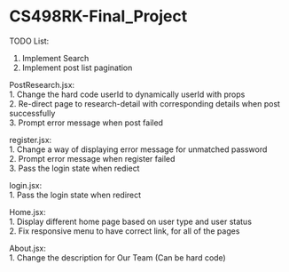 # CS498RK-Final_Project

TODO List:

1. Implement Search
2. Implement post list pagination

PostResearch.jsx:
	<br>1. Change the hard code userId to dynamically userId with props
	<br>2. Re-direct page to research-detail with corresponding details when post successfully
	<br>3. Prompt error message when post failed

register.jsx:
	<br>1. Change a way of displaying error message for unmatched password
	<br>2. Prompt error message when register failed
	<br>3. Pass the login state when rediect

login.jsx:
	<br>1. Pass the login state when redirect

Home.jsx:
	<br>1. Display different home page based on user type and user status
	<br>2. Fix responsive menu to have correct link, for all of the pages

About.jsx:
	<br>1. Change the description for Our Team (Can be hard code)
